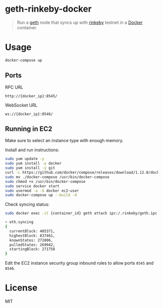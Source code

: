 # geth-rinkeby-docker

> Run a [geth](https://github.com/ethereum/go-ethereum) node that syncs up with [rinkeby](https://www.rinkeby.io/) testnet in a [Docker](https://www.docker.com/) container.

# Usage

```bash
docker-compose up
```

## Ports

RPC URL

```
http://{docker_ip}:8545/
```

WebSocket URL

```
ws://{docker_ip}:8546/
```

## Running in EC2

Make sure to select an instance type with enough memory.

Install and run instructions:

```bash
sudo yum update -y
sudo yum install -y docker
sudo yum install -y git
curl -L https://github.com/docker/compose/releases/download/1.12.0/docker-compose-`uname -s`-`uname -m` > ./docker-compose
sudo mv ./docker-compose /usr/bin/docker-compose
sudo chmod +x /usr/bin/docker-compose
sudo service docker start
sudo usermod -a -G docker ec2-user
sudo docker-compose up --build -d
```

Check syncing status:

```bash
sudo docker exec -it {container_id} geth attach ipc:/.rinkeby/geth.ipc

> eth.syncing
{
  currentBlock: 405371,
  highestBlock: 837461,
  knownStates: 272806,
  pulledStates: 269942,
  startingBlock: 271758
}
```

Edit the EC2 instance security group inbound rules to allow ports `8545` and `8546`.

# License

MIT
